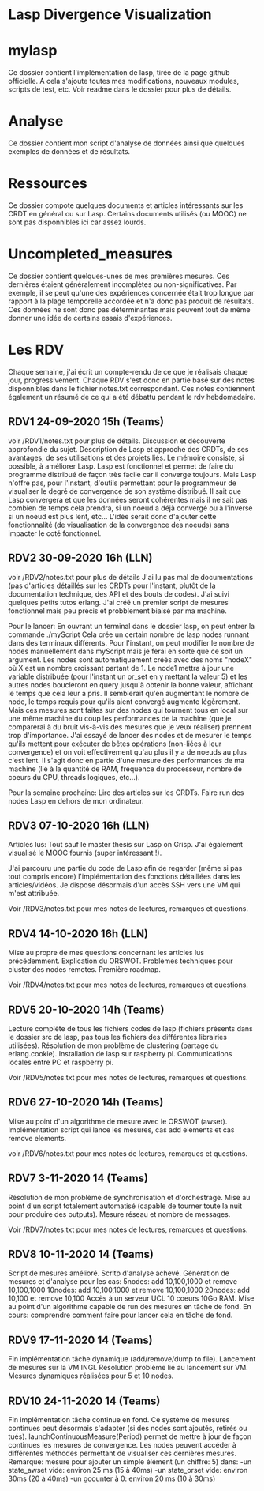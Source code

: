 # Lasp Divergence Visualization

# mylasp
Ce dossier contient l'implémentation de lasp, tirée de la page github officielle.
A cela s'ajoute toutes mes modifications, nouveaux modules, scripts de test, etc.
Voir readme dans le dossier pour plus de détails.

# Analyse
Ce dossier contient mon script d'analyse de données ainsi que quelques exemples de données et de résultats.

# Ressources
Ce dossier compote quelques documents et articles intéressants sur les CRDT en général ou sur Lasp.
Certains documents utilisés (ou MOOC) ne sont pas disponnibles ici car assez lourds.

# Uncompleted_measures
Ce dossier contient quelques-unes de mes premières mesures.
Ces dernières étaient généralement incomplètes ou non-significatives.
Par exemple, il se peut qu'une des expériences concernée était trop longue par rapport à la plage temporelle accordée et n'a donc pas produit de résultats.
Ces données ne sont donc pas déterminantes mais peuvent tout de même donner une idée de certains essais d'expériences.

# Les RDV
Chaque semaine, j'ai écrit un compte-rendu de ce que je réalisais chaque jour, progressivement.
Chaque RDV s'est donc en partie basé sur des notes disponnibles dans le fichier notes.txt correspondant.
Ces notes contiennent également un résumé de ce qui a été débattu pendant le rdv hebdomadaire.


## RDV1 24-09-2020 15h (Teams)
voir /RDV1/notes.txt pour plus de détails.
Discussion et découverte approfondie du sujet. 
Description de Lasp et approche des CRDTs, de ses avantages, de ses utilisations et des projets liés.
Le mémoire consiste, si possible, à améliorer Lasp.
Lasp est fonctionnel et permet de faire du programme distribué de façon très facile car il converge toujours.
Mais Lasp n'offre pas, pour l'instant, d'outils permettant pour le programmeur de visualiser le degré de convergence de son système distribué.
Il sait que Lasp convergera et que les données seront cohérentes mais il ne sait pas combien de temps cela prendra, si un noeud a déjà convergé ou à l'inverse si un noeud est plus lent, etc...
L'idée serait donc d'ajouter cette fonctionnalité (de visualisation de la convergence des noeuds) sans impacter le coté fonctionnel.

## RDV2 30-09-2020 16h (LLN)
voir /RDV2/notes.txt pour plus de détails
J'ai lu pas mal de documentations (pas d'articles détaillés sur les CRDTs pour l'instant, plutôt de la documentation technique, des API et des bouts de codes).
J'ai suivi quelques petits tutos erlang.
J'ai créé un premier script de mesures fonctionnel mais peu précis et probblement biaisé par ma machine.

Pour le lancer:
En ouvrant un terminal dans le dossier lasp, on peut entrer la commande
./myScript
Cela crée un certain nombre de lasp nodes runnant dans des terminaux différents.
Pour l'instant, on peut modifier le nombre de nodes manuellement dans myScript mais je ferai en sorte que ce soit un argument.
Les nodes sont automatiquement créés avec des noms "nodeX" où X est un nombre croissant partant de 1.
Le node1 mettra à jour une variable distribuée (pour l'instant un or_set en y mettant la valeur 5) et les autres nodes boucleront en query jusqu'à obtenir la bonne valeur, affichant le temps que cela leur a pris.
Il semblerait qu'en augmentant le nombre de node, le temps requis pour qu'ils aient convergé augmente légèrement. Mais ces mesures sont faites sur des nodes qui tournent tous en local sur une même machine du coup les performances de la machine (que je comparerai à du bruit vis-à-vis des mesures que je veux réaliser) prennent trop d'importance.
J'ai essayé de lancer des nodes et de mesurer le temps qu'ils mettent pour exécuter de bêtes opérations (non-liées à leur convergence) et on voit effectivement qu'au plus il y a de noeuds au plus c'est lent. Il s'agit donc en partie d'une mesure des performances de ma machine (lié à la quantité de RAM, fréquence du processeur, nombre de coeurs du CPU, threads logiques, etc...).

Pour la semaine prochaine: 
Lire des articles sur les CRDTs.
Faire run des nodes Lasp en dehors de mon ordinateur.

## RDV3 07-10-2020 16h (LLN)

Articles lus:
Tout sauf le master thesis sur Lasp on Grisp.
J'ai également visualisé le MOOC fournis (super intéressant !).

J'ai parcouru une partie du code de Lasp afin de regarder (même si pas tout compris encore) l'implémentation des fonctions détaillées dans les articles/vidéos.
Je dispose désormais d'un accès SSH vers une VM qui m'est attribuée.

Voir /RDV3/notes.txt pour mes notes de lectures, remarques et questions.


## RDV4 14-10-2020 16h (LLN)
Mise au propre de mes questions concernant les articles lus précédemment.
Explication du ORSWOT.
Problèmes techniques pour cluster des nodes remotes.
Première roadmap.

Voir /RDV4/notes.txt pour mes notes de lectures, remarques et questions.


## RDV5 20-10-2020 14h (Teams)
Lecture complète de tous les fichiers codes de lasp (fichiers présents dans le dossier src de lasp, pas tous les fichiers des différentes librairies utilisées).
Résolution de mon problème de clustering (partage du erlang.cookie).
Installation de lasp sur raspberry pi.
Communications locales entre PC et raspberry pi.

Voir /RDV5/notes.txt pour mes notes de lectures, remarques et questions.


## RDV6 27-10-2020 14h (Teams)
Mise au point d'un algorithme de mesure avec le ORSWOT (awset).
Implémentation script qui lance les mesures, cas add elements et cas remove elements.

voir /RDV6/notes.txt pour mes notes de lectures, remarques et questions.

## RDV7 3-11-2020 14 (Teams)
Résolution de mon problème de synchronisation et d'orchestrage.
Mise au point d'un script totalement automatisé (capable de tourner toute la nuit pour produire des outputs).
Mesure réseau et nombre de messages.

Voir /RDV7/notes.txt pour mes notes de lectures, remarques et questions.


## RDV8 10-11-2020 14 (Teams)
Script de mesures amélioré.
Scritp d'analyse achevé.
Génération de mesures et d'analyse pour les cas:
5nodes: add 10,100,1000 et remove 10,100,1000
10nodes: add 10,100,1000 et remove 10,100,1000
20nodes: add 10,100 et remove 10,100
Accès à un serveur UCL 10 coeurs 10Go RAM.
Mise au point d'un algorithme capable de run des mesures en tâche de fond.
En cours: comprendre comment faire pour lancer cela en tâche de fond.


## RDV9 17-11-2020 14 (Teams)
Fin implémentation tâche dynamique (add/remove/dump to file).
Lancement de mesures sur la VM INGI.
Resolution problème lié au lancement sur VM.
Mesures dynamiques réalisées pour 5 et 10 nodes.


## RDV10 24-11-2020 14 (Teams)
Fin implémentation tâche continue en fond.
Ce système de mesures continues peut désormais s'adapter (si des nodes sont ajoutés, retirés ou tués).
launchContinuousMeasure(Period) permet de mettre à jour de façon continues les mesures de convergence.
Les nodes peuvent accéder à différentes méthodes permettant de visualiser ces dernières mesures.
Remarque: 
mesure pour ajouter un simple élément (un chiffre: 5) dans:
-un state_awset vide: environ 25 ms (15 à 40ms)
-un state_orset vide: environ 30ms (20 à 40ms)
-un gcounter à 0: environ 20 ms (10 à 30ms)



